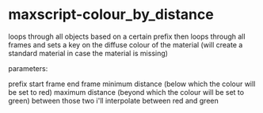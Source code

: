 # maxscript-colour_by_distance

loops through all objects based on a certain prefix then loops through all frames and sets a key on the diffuse colour of the material (will create a standard material in case the material is missing)

parameters:

prefix
start frame
end frame
minimum distance (below which the colour will be set to red)
maximum distance (beyond which the colour will be set to green) between those two i'll interpolate between red and green
